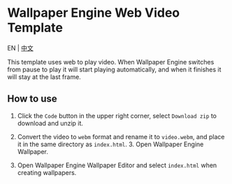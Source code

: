 # Wallpaper Engine Web Video Template

EN | [中文](README-CN.md)

This template uses web to play video. When Wallpaper Engine switches from pause to play it will start playing automatically, and when it finishes it will stay at the last frame.

## How to use

1. Click the `Code` button in the upper right corner, select `Download zip` to download and unzip it.

2. Convert the video to `webm` format and rename it to `video.webm`, and place it in the same directory as `index.html`. 3. Open Wallpaper Engine Wallpaper.

3. Open Wallpaper Engine Wallpaper Editor and select `index.html` when creating wallpapers.
